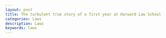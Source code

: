 ```yaml
---
layout: post
title: The turbulent true story of a first year at Harward Law School
categories: Laws
description: Laws
keywords: laws
---
```

